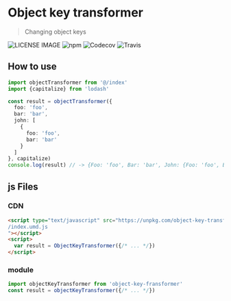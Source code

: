 # Object key transformer
> Changing object keys 

![LICENSE IMAGE](https://img.shields.io/npm/l/object-key-transformer.svg)
![npm](https://img.shields.io/npm/v/object-key-transformer.svg)
![Codecov](https://img.shields.io/codecov/c/github/bichikim/object-key-transformer.svg)
![Travis](https://img.shields.io/travis/bichikim/object-key-transformer.svg)
## How to use

```typescript
import objectTransformer from '@/index'
import {capitalize} from 'lodash'

const result = objectTransformer({
  foo: 'foo',
  bar: 'bar',
  john: [
    {
      foo: 'foo',
      bar: 'bar'
    } 
  ]
}, capitalize)
console.log(result) // -> {Foo: 'foo', Bar: 'bar', John: {Foo: 'foo', Bar: 'bar'}}
```

## js Files

### CDN
```html
<script type="text/javascript" src="https://unpkg.com/object-key-transformer@${npm version}/dist
/index.umd.js
"></script>
<script>
  var result = ObjectKeyTransformer({/* ... */})
</script>
```

### module
```typescript
import objectKeyTransformer from 'object-key-fransformer'
const result = objectKeyTransformer({/* ... */})
```
